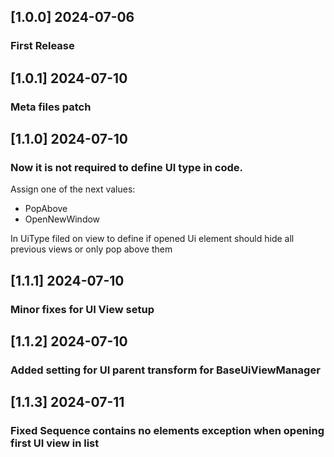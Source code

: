## [1.0.0] 2024-07-06
### First Release
## [1.0.1] 2024-07-10
### Meta files patch
## [1.1.0] 2024-07-10
### Now it is not required to define UI type in code.
Assign one of the next values:
 - PopAbove
 - OpenNewWindow

In UiType filed on view to define if opened Ui element should hide all previous views or only pop above them
## [1.1.1] 2024-07-10
### Minor fixes for UI View setup
## [1.1.2] 2024-07-10
### Added setting for UI parent transform for BaseUiViewManager
## [1.1.3] 2024-07-11
### Fixed Sequence contains no elements exception when opening first UI view in list